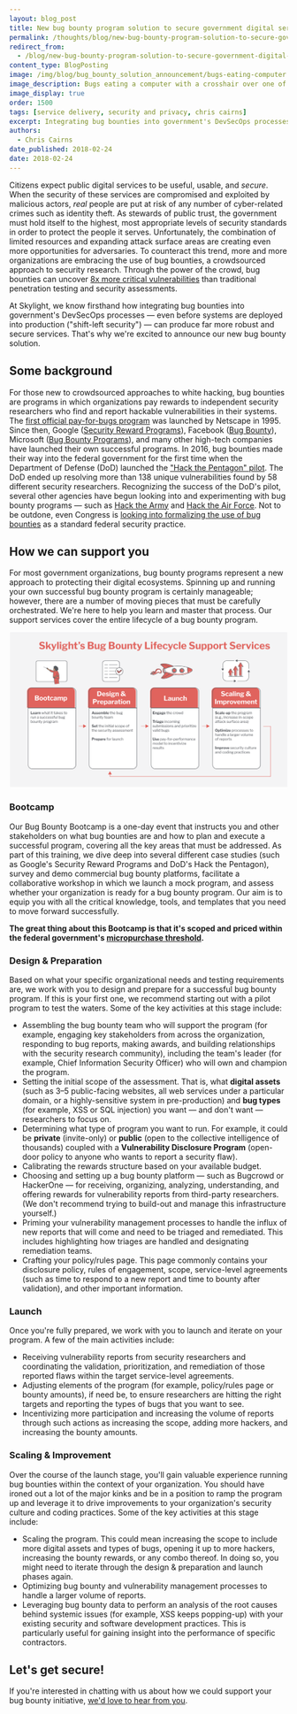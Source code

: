 ```yaml
---
layout: blog_post
title: New bug bounty program solution to secure government digital services
permalink: /thoughts/blog/new-bug-bounty-program-solution-to-secure-government-digital-services/
redirect_from:
  - /blog/new-bug-bounty-program-solution-to-secure-government-digital-services/
content_type: BlogPosting
image: /img/blog/bug_bounty_solution_announcement/bugs-eating-computer.svg
image_description: Bugs eating a computer with a crosshair over one of them, conveying the concept of a bug bounty.
image_display: true
order: 1500
tags: [service delivery, security and privacy, chris cairns]
excerpt: Integrating bug bounties into government's DevSecOps processes can produce far more robust and secure digital services. Here's a look at our new bug bounty solution.
authors:
  - Chris Cairns
date_published: 2018-02-24
date: 2018-02-24
---
```


Citizens expect public digital services to be useful, usable, and *secure*. When the security of these services are compromised and exploited by malicious actors, *real* people are put at risk of any number of cyber-related crimes such as identity theft. As stewards of public trust, the government must hold itself to the highest, most appropriate levels of security standards in order to protect the people it serves. Unfortunately, the combination of limited resources and expanding attack surface areas are creating even more opportunities for adversaries. To counteract this trend, more and more organizations are embracing the use of bug bounties, a crowdsourced approach to security research. Through the power of the crowd, bug bounties can uncover <a href="https://www.bugcrowd.com/how-it-works/">8x more critical vulnerabilities</a> than traditional penetration testing and security assessments.

At Skylight, we know firsthand how integrating bug bounties into government's DevSecOps processes — even before systems are deployed into production ("shift-left security") — can produce far more robust and secure services. That's why we're excited to announce our new bug bounty solution.

## Some background

For those new to crowdsourced approaches to white hacking, bug bounties are programs in which organizations pay rewards to independent security researchers who find and report hackable vulnerabilities in their systems. The <a href="https://blog.cobalt.io/the-history-of-bug-bounty-programs-50def4dcaab3">first official pay-for-bugs program</a> was launched by Netscape in 1995. Since then, Google (<a href="https://www.google.com/about/appsecurity/programs-home/">Security Reward Programs</a>), Facebook (<a href="https://www.facebook.com/BugBounty/">Bug Bounty</a>), Microsoft (<a href="https://technet.microsoft.com/en-us/library/dn425036.aspx">Bug Bounty Programs</a>), and many other high-tech companies have launched their own successful programs. In 2016, bug bounties made their way into the federal government for the first time when the Department of Defense (DoD) launched the <a href="https://www.wired.com/story/hack-the-pentagon-bug-bounty-results/">"Hack the Pentagon" pilot</a>. The DoD ended up resolving more than 138 unique vulnerabilities found by 58 different security researchers. Recognizing the success of the DoD's pilot, several other agencies have begun looking into and experimenting with bug bounty programs — such as <a href="https://www.army.mil/article/178473/army_secretary_issues_challenge_with_hack_the_army_program">Hack the Army</a> and <a href="https://www.defense.gov/News/News-Releases/News-Release-View/Article/1164012/air-force-issues-challenge-to-hack-the-air-force/">Hack the Air Force</a>. Not to be outdone, even Congress is <a href="http://thehill.com/policy/cybersecurity/358231-lawmakers-look-to-bug-bounties-but-experts-warn-of-unexpected-workload">looking into formalizing the use of bug bounties</a> as a standard federal security practice.

## How we can support you

For most government organizations, bug bounty programs represent a new approach to protecting their digital ecosystems. Spinning up and running your own successful bug bounty program is certainly manageable; however, there are a number of moving pieces that must be carefully orchestrated. We're here to help you learn and master that process. Our support services cover the entire lifecycle of a bug bounty program.

![Four phases of Skylight's bug bounty lifecycle support services.](/img/blog/bug_bounty_solution_announcement/bug-bounty-services.svg)

### Bootcamp

Our Bug Bounty Bootcamp is a one-day event that instructs you and other stakeholders on what bug bounties are and how to plan and execute a successful program, covering all the key areas that must be addressed. As part of this training, we dive deep into several different case studies (such as Google's Security Reward Programs and DoD's Hack the Pentagon), survey and demo commercial bug bounty platforms, facilitate a collaborative workshop in which we launch a mock program, and assess whether your organization is ready for a bug bounty program. Our aim is to equip you with all the critical knowledge, tools, and templates that you need to move forward successfully.

**The great thing about this Bootcamp is that it's scoped and priced within the federal government's <a href="https://www.acquisition.gov/far/html/Subpart%2013_2.html">micropurchase threshold</a>.**

### Design & Preparation

Based on what your specific organizational needs and testing requirements are, we work with you to design and prepare for a successful bug bounty program. If this is your first one, we recommend starting out with a pilot program to test the waters. Some of the key activities at this stage include:

- Assembling the bug bounty team who will support the program (for example, engaging key stakeholders from across the organization, responding to bug reports, making awards, and building relationships with the security research community), including the team's leader (for example, Chief Information Security Officer) who will own and champion the program.
- Setting the initial scope of the assessment. That is, what **digital assets** (such as 3–5 public-facing websites, all web services under a particular domain, or a highly-sensitive system in pre-production) and **bug types** (for example, XSS or SQL injection) you want — and don't want — researchers to focus on.
- Determining what type of program you want to run. For example, it could be **private** (invite-only) or **public** (open to the collective intelligence of thousands) coupled with a **Vulnerability Disclosure Program** (open-door policy to anyone who wants to report a security flaw).
- Calibrating the rewards structure based on your available budget.
- Choosing and setting up a bug bounty platform — such as Bugcrowd or HackerOne — for receiving, organizing, analyzing, understanding, and offering rewards for vulnerability reports from third-party researchers. (We don't recommend trying to build-out and manage this infrastructure yourself.)
- Priming your vulnerability management processes to handle the influx of new reports that will come and need to be triaged and remediated. This includes highlighting how triages are handled and designating remediation teams.
- Crafting your policy/rules page. This page commonly contains your disclosure policy, rules of engagement, scope, service-level agreements (such as time to respond to a new report and time to bounty after validation), and other important information.

### Launch

Once you're fully prepared, we work with you to launch and iterate on your program. A few of the main activities include:

- Receiving vulnerability reports from security researchers and coordinating the validation, prioritization, and remediation of those reported flaws within the target service-level agreements.
- Adjusting elements of the program (for example, policy/rules page or bounty amounts), if need be, to ensure researchers are hitting the right targets and reporting the types of bugs that you want to see.
- Incentivizing more participation and increasing the volume of reports through such actions as increasing the scope, adding more hackers, and increasing the bounty amounts.

### Scaling & Improvement

Over the course of the launch stage, you'll gain valuable experience running bug bounties within the context of your organization. You should have ironed out a lot of the major kinks and be in a position to ramp the program up and leverage it to drive improvements to your organization's security culture and coding practices. Some of the key activities at this stage include:

- Scaling the program. This could mean increasing the scope to include more digital assets and types of bugs, opening it up to more hackers, increasing the bounty rewards, or any combo thereof. In doing so, you might need to iterate through the design & preparation and launch phases again.
- Optimizing bug bounty and vulnerability management processes to handle a larger volume of reports.
- Leveraging bug bounty data to perform an analysis of the root causes behind systemic issues (for example, XSS keeps popping-up) with your existing security and software development practices. This is particularly useful for gaining insight into the performance of specific contractors.

## Let's get secure!

If you're interested in chatting with us about how we could support your bug bounty initiative, [we'd love to hear from you](/connect/contact/).
